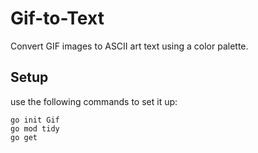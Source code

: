 # Gif-to-Text

Convert GIF images to ASCII art text using a color palette.

## Setup

use the following commands to set it up:

    go init Gif
    go mod tidy
    go get
